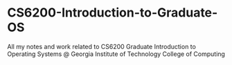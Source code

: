 # CS6200-Introduction-to-Graduate-OS
All my notes and work related to CS6200 Graduate Introduction to Operating Systems @ Georgia Institute of Technology College of Computing
